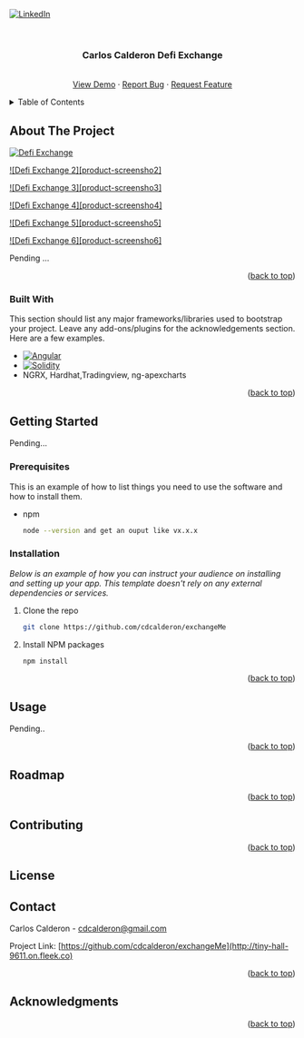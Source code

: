 <a name="readme-top"></a>

[![LinkedIn][linkedin-shield]][linkedin-url]



<!-- PROJECT LOGO -->
<br />
<div align="center">
  <h3 align="center">Carlos Calderon Defi Exchange</h3>

  <p align="center">
    <br />
    <a href="https://tiny-hall-9611.on.fleek.co/">View Demo</a>
    ·
    <a href="https://github.com/othneildrew/Best-README-Template/issues">Report Bug</a>
    ·
    <a href="https://github.com/othneildrew/Best-README-Template/issues">Request Feature</a>
  </p>
</div>



<!-- TABLE OF CONTENTS -->
<details>
  <summary>Table of Contents</summary>
  <ol>
    <li>
      <a href="#about-the-project">About The Project</a>
      <ul>
        <li><a href="#built-with">Built With</a></li>
      </ul>
    </li>
    <li>
      <a href="#getting-started">Getting Started</a>
      <ul>
        <li><a href="#prerequisites">Prerequisites</a></li>
        <li><a href="#installation">Installation</a></li>
      </ul>
    </li>
    <li><a href="#contact">Contact</a></li>
  </ol>
</details>



<!-- ABOUT THE PROJECT -->
## About The Project

[![Defi Exchange][product-screenshotgif]](https://golden-gecko-d86f9a.netlify.app/static/c2d54da8f5e23f11efd3e221710f153a/c384e/image1.jpg)

[![Defi Exchange 2][product-screensho2]](https://golden-gecko-d86f9a.netlify.app/static/797dd9fab1bb102be4cd733e74c334a5/c384e/image.jpg)

[![Defi Exchange 3][product-screensho3]](https://golden-gecko-d86f9a.netlify.app/static/797dd9fab1bb102be4cd733e74c334a5/c384e/image.jpg)

[![Defi Exchange 4][product-screensho4]](https://golden-gecko-d86f9a.netlify.app/static/797dd9fab1bb102be4cd733e74c334a5/c384e/image.jpg)

[![Defi Exchange 5][product-screensho5]](https://golden-gecko-d86f9a.netlify.app/static/797dd9fab1bb102be4cd733e74c334a5/c384e/image.jpg)

[![Defi Exchange 6][product-screensho6]](https://golden-gecko-d86f9a.netlify.app/static/797dd9fab1bb102be4cd733e74c334a5/c384e/image.jpg)

Pending ...

<p align="right">(<a href="#readme-top">back to top</a>)</p>



### Built With

This section should list any major frameworks/libraries used to bootstrap your project. Leave any add-ons/plugins for the acknowledgements section. Here are a few examples.

* [![Angular][angular.io]][angular-url]
* [![Solidity][solidity.dev]][solidity-url]
* NGRX, Hardhat,Tradingview, ng-apexcharts

<p align="right">(<a href="#readme-top">back to top</a>)</p>



<!-- GETTING STARTED -->
## Getting Started

Pending...

### Prerequisites

This is an example of how to list things you need to use the software and how to install them.
* npm
  ```sh
  node --version and get an ouput like vx.x.x
  ```

### Installation

_Below is an example of how you can instruct your audience on installing and setting up your app. This template doesn't rely on any external dependencies or services._

1. Clone the repo
   ```sh
   git clone https://github.com/cdcalderon/exchangeMe
   ```
2. Install NPM packages
   ```sh
   npm install
   ```

<p align="right">(<a href="#readme-top">back to top</a>)</p>



<!-- USAGE EXAMPLES -->
## Usage

Pending..
<p align="right">(<a href="#readme-top">back to top</a>)</p>



<!-- ROADMAP -->
## Roadmap


<p align="right">(<a href="#readme-top">back to top</a>)</p>



<!-- CONTRIBUTING -->
## Contributing

<p align="right">(<a href="#readme-top">back to top</a>)</p>



<!-- LICENSE -->
## License


<!-- CONTACT -->
## Contact

Carlos Calderon - cdcalderon@gmail.com

Project Link: [https://github.com/cdcalderon/exchangeMe](http://tiny-hall-9611.on.fleek.co)

<p align="right">(<a href="#readme-top">back to top</a>)</p>



<!-- ACKNOWLEDGMENTS -->
## Acknowledgments

<p align="right">(<a href="#readme-top">back to top</a>)</p>



<!-- MARKDOWN LINKS & IMAGES -->
<!-- https://www.markdownguide.org/basic-syntax/#reference-style-links -->
[contributors-shield]: https://img.shields.io/github/contributors/othneildrew/Best-README-Template.svg?style=for-the-badge
[contributors-url]: https://github.com/othneildrew/Best-README-Template/graphs/contributors
[forks-shield]: https://img.shields.io/github/forks/othneildrew/Best-README-Template.svg?style=for-the-badge
[forks-url]: https://github.com/othneildrew/Best-README-Template/network/members
[stars-shield]: https://img.shields.io/github/stars/othneildrew/Best-README-Template.svg?style=for-the-badge
[stars-url]: https://github.com/othneildrew/Best-README-Template/stargazers
[issues-shield]: https://img.shields.io/github/issues/othneildrew/Best-README-Template.svg?style=for-the-badge
[issues-url]: https://github.com/othneildrew/Best-README-Template/issues
[license-shield]: https://img.shields.io/github/license/othneildrew/Best-README-Template.svg?style=for-the-badge
[license-url]: https://github.com/othneildrew/Best-README-Template/blob/master/LICENSE.txt
[linkedin-shield]: https://img.shields.io/badge/-LinkedIn-black.svg?style=for-the-badge&logo=linkedin&colorB=555
[linkedin-url]: https://github.com/cdcalderon
[product-screenshotgif]: images/Exchange.gif
[product-screenshot1]: images/Exchange1.png
[product-screenshot2]: images/Exchange2.png
[product-screenshot3]: images/Exchange3.png
[product-screenshot4]: images/Exchange4.png
[product-screenshot5]: images/Exchange5.png
[product-screenshot6]: images/Exchange6.png
[Next.js]: https://img.shields.io/badge/next.js-000000?style=for-the-badge&logo=nextdotjs&logoColor=white
[Next-url]: https://nextjs.org/
[React.js]: https://img.shields.io/badge/React-20232A?style=for-the-badge&logo=react&logoColor=61DAFB
[React-url]: https://reactjs.org/
[Vue.js]: https://img.shields.io/badge/Vue.js-35495E?style=for-the-badge&logo=vuedotjs&logoColor=4FC08D
[Vue-url]: https://vuejs.org/
[Angular.io]: https://img.shields.io/badge/Angular-DD0031?style=for-the-badge&logo=angular&logoColor=white
[Angular-url]: https://angular.io/
[solidity.dev]: https://img.shields.io/badge/Solidity-e6e6e6?style=for-the-badge&logo=solidity&logoColor=black
[solidity-url]: https://github.com/ethereum/solidity/blob/v0.8.18/docs/inde
[Laravel.com]: https://img.shields.io/badge/Laravel-FF2D20?style=for-the-badge&logo=laravel&logoColor=white
[Laravel-url]: https://laravel.com
[Bootstrap.com]: https://img.shields.io/badge/Bootstrap-563D7C?style=for-the-badge&logo=bootstrap&logoColor=white
[Bootstrap-url]: https://getbootstrap.com
[JQuery.com]: https://img.shields.io/badge/jQuery-0769AD?style=for-the-badge&logo=jquery&logoColor=white
[JQuery-url]: https://jquery.com 
